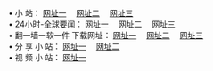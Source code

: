 &#8226; 小 站：
<a href="http://my25.cf/" target="_blank">网址一</a>
　<a href="http://qq404.gq/" target="_blank">网址二</a>
　<a href="http://qq404.cf/" target="_blank">网址三</a>
　<br />
&#8226; 24小时-全球要闻：
<a href="http://my25.cf/read/go/n1.html" target="_blank">网址一</a>
　<a href="http://qq404.gq/read/go/n1.html" target="_blank">网址二</a>
　<a href="http://qq404.cf/read/go/n1.html" target="_blank">网址三</a>
　<br />
&#8226; 翻一墙一软一件 下载网址：
<a href="http://my25.cf/read/go/f1.html" target="_blank">网址一</a>
　<a href="http://qq404.gq/read/go/f2.html" target="_blank">网址二</a>
　<a href="http://qq404.cf/read/go/f3.html" target="_blank">网址三</a>
<br />
&#8226; 分 享 小 站：
<a href="http://my25.cf/" target="_blank">网址一</a>
　<a href="http://qq404.gq/" target="_blank">网址二</a>
<br />
&#8226; 视 频 小 站：
<a href="http://qq404.cf/" target="_blank">网址一</a><br />

